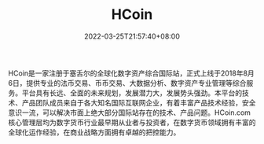 ﻿---
weight: 
title: "HCoin"
description: "HCoin是一家注册于塞舌尔的全球化数字资产综合国际站，正式上线于2018年8月6日，提供专业的法币交易、币币交易、大数据分析、数字资产专业管理等综合服务。"
date: 2022-03-25T21:57:40+08:00
lastmod: 2022-03-25T16:45:40+08:00
draft: false
authors: ["Metabd"]
featuredImage: "hcoin.webp"
link: ""
tags: ["交易所","HCoin"]
categories: ["navigation"]
navigation: ["交易所"]
lightgallery: true
toc: true
pinned: false
recommend: false
recommend1: false
---
HCoin是一家注册于塞舌尔的全球化数字资产综合国际站，正式上线于2018年8月6日，提供专业的法币交易、币币交易、大数据分析、数字资产专业管理等综合服务。平台具有长远、全面的未来规划，发展潜力大，发展势头强劲。本平台的技术、产品团队成员来自于各大知名国际互联网企业，有着丰富产品技术经验，安全意识一流，可以解决市面上绝大部分国际站存在的技术、产品问题。HCoin.com核心管理层均为数字货币行业最早期从业者与投资者，在数字货币领域拥有丰富的全球化运作经验，在商业战略方面拥有卓越的把控能力。
